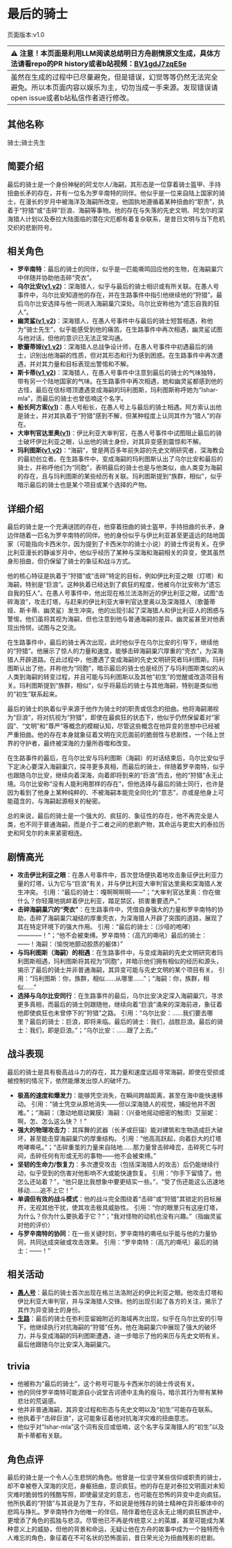 # 最后的骑士
页面版本:v1.0
 

| :warning: 注意！本页面是利用LLM阅读总结明日方舟剧情原文生成，具体方法请看repo的PR history或者b站视频：[BV1gdJ7zqESe](https://www.bilibili.com/video/BV1gdJ7zqESe/)         |
|:----------------------------|
| 虽然在生成的过程中已尽量避免，但是错误，幻觉等等仍然无法完全避免。所以本页面内容以娱乐为主，切勿当成一手来源。发现错误请open issue或者b站私信作者进行修改。|



## 其他名称
骑士;骑士先生
## 简要介绍
最后的骑士是一个身份神秘的阿戈尔人/海嗣，其形态是一位穿着骑士盔甲、手持扭曲长矛的存在，并有一位名为罗辛南特的同伴。他似乎是一位来自陆上国家的骑士，在漫长的岁月中被海洋及海嗣所改变。他固执地遵循着某种扭曲的“职责”，执着于“狩猎”或“击碎”巨浪、海嗣等事物。他的存在与失落的先史文明、阿戈尔的深海猎人计划以及泰拉大陆面临的潜在灾厄都有着复杂联系，是昔日文明与当下危机交织的悲剧符号。
## 相关角色
-   **罗辛南特**：最后的骑士的同伴，似乎是一匹能嘶鸣回应他的生物，在海嗣巢穴中伴随并协助他击碎“壳衣”。
-   **乌尔比安([v1](char_4145_ulpia.md),[v2](../char_v3/char_4145_ulpia.md))**：深海猎人，似乎与最后的骑士相识或有所关联。在愚人号事件中，乌尔比安知道他的存在，并在生路事件中指引他继续他的“狩猎”。最后乌尔比安选择与他一同进入海嗣巢穴深处。乌尔比安称他为“遗忘自我的狂人”。
-   **幽灵鲨([v1](char_143_ghost.md),[v2](../char_v3/char_143_ghost.md))**：深海猎人，在愚人号事件中与最后的骑士短暂相遇，称他为“骑士先生”，似乎能感受到他的痛苦。在生路事件中再次相遇，幽灵鲨试图与他对话，但他的意识已无法正常沟通。
-   **歌蕾蒂娅([v1](char_474_glady.md),[v2](../char_v3/char_474_glady.md))**：深海猎人总战争设计师，在愚人号事件中初遇最后的骑士，识别出他海嗣的性质，但对其形态和行为感到困惑。在生路事件中再次遭遇，并对其力量和目标表现出警惕和不解。
-   **斯卡蒂([v1](char_263_skadi.md),[v2](../char_v3/char_263_skadi.md))**：深海猎人，在愚人号事件中注意到最后的骑士的气味独特，带有另一个陆地国家的气味。在生路事件中再次相遇，她和幽灵鲨都感到他的古怪，最后在信标塔顶遭遇变成海嗣的玛利图斯，玛利图斯称呼她为“Ishar-mla”，而最后的骑士也曾低喃这个名字。
-   **船长阿方索([v1](extended_char_chuan_zhang_a_fang_suo.md))**：愚人号船长，在愚人号上与最后的骑士相遇。阿方索认出他是骑士，并对其执着于“狩猎”感到不解，但某种程度上认同其作为“猎人”的存在。
-   **大审判官达里奥([v1](extended_char_da_shen_pan_guan_da_li_ao.md))**：伊比利亚大审判官，在愚人号事件中试图阻止最后的骑士破坏伊比利亚之眼，认出他的骑士身份，对其异变感到震惊和不解。
-   **玛利图斯([v1](extended_char_ma_li_tu_si.md),[v2](../char_v3/extended_char_ma_li_tu_si.md))**：“海嗣”，曾是两百多年前失踪的先史文明研究者，深海教会的最初创立者。在生路事件中，变成海嗣的玛利图斯认出了乌尔比安和最后的骑士，并称呼他们为“同胞”，表明最后的骑士也是与他类似，由人类变为海嗣的存在，且与玛利图斯的某些经历有关联。玛利图斯提到“族群，相似”，似乎暗示最后的骑士也是某个项目或某个选择的产物。
## 详细介绍
最后的骑士是一个充满谜团的存在，他穿着扭曲的骑士盔甲，手持扭曲的长矛，身边伴随着一匹名为罗辛南特的同伴。他的身份似乎与伊比利亚甚至更遥远的陆地国家（可能指向卡西米尔，因为提到了卡西米尔的骑士小说）的骑士传说有关。在伊比利亚漫长的静谧岁月中，他似乎经历了某种与深海和海嗣相关的异变，使其虽然身形扭曲，但仍保留了骑士的象征和战斗方式。

他的核心特征是执着于“狩猎”或“击碎”特定的目标，例如伊比利亚之眼（灯塔）和海嗣，特别是“巨浪”。这种执着已经达到了疯狂的程度，他被乌尔比安称为“遗忘自我的狂人”。在愚人号事件中，他出现在格兰法洛附近的伊比利亚之眼，试图“击碎海浪”，攻击灯塔，与赶来的伊比利亚大审判官达里奥以及深海猎人（歌蕾蒂娅、斯卡蒂、幽灵鲨）发生冲突。他的出现引起了深海猎人和伊比利亚人的困惑与警惕，他们虽将其视为海嗣，但也注意到他与普通海嗣的差异。幽灵鲨甚至对他表现出怜悯，试图与之交流。

在生路事件中，最后的骑士再次出现，此时他似乎在乌尔比安的引导下，继续他的“狩猎”。他展示了惊人的力量和速度，能够击碎海嗣巢穴厚重的“壳衣”，为深海猎人开辟道路。在此过程中，他遭遇了变成海嗣的先史文明研究者玛利图斯。玛利图斯认出了他，并称他为“同胞”，暗示最后的骑士也是经历了与玛利图斯类似的从人类到海嗣的转变过程，并且可能与玛利图斯以及其他“初生”的觉醒或改造项目有关。玛利图斯提到“族群，相似”，似乎将最后的骑士与其他海嗣，特别是类似他的“初生”联系起来。

最后的骑士的执着似乎来源于他作为骑士时的职责或信念的扭曲。他将海嗣潮视为“巨浪”，将对抗视为“狩猎”，即使在最疯狂的状态下，他似乎仍然保留着对“家园”、“文明”和“尊严”等概念的模糊认知，尽管这些概念在他异变的思想中已经被严重扭曲。他的存在本身就象征着文明在灾厄面前的脆弱性与悲剧性，一个陆上世界的守护者，最终被深海的力量所吞噬和改变。

在生路事件的最后，在乌尔比安与玛利图斯（海嗣）的对话结束后，乌尔比安似乎下定决心要深入海嗣巢穴，探寻更多真相，而最后的骑士，伴随着罗辛南特，似乎也跟随乌尔比安，继续向着深海，向着即将到来的“巨浪”而去，他的“狩猎”永无止境。乌尔比安称“没有人能利用那样的存在”，但他选择与最后的骑士同行，也许是因为看到了他身上某种纯粹的、不被海嗣本能完全同化的“意志”，亦或是他身上可能蕴含的，与海嗣起源相关的秘密。

总的来说，最后的骑士是一个强大的、疯狂的、象征性的存在，他不再完全是人类，也不同于普通海嗣，而是介于二者之间的悲剧产物，其命运与更宏大的泰拉历史和阿戈尔的未来紧密相连。
## 剧情高光
*   **攻击伊比利亚之眼**：在愚人号事件中，首次登场便执着地攻击象征伊比利亚力量的灯塔，认为它与“巨浪”有关，并与伊比利亚大审判官达里奥和深海猎人发生冲突。
    引用：“最后的骑士：嘎啊啊啊啊——”；“大审判官达里奥：你在做什么？你轻蔑地挑衅着伊比利亚，踏足禁区，损害重要遗产。”
*   **击碎海嗣巢穴的“壳衣”**：在生路事件中，凭借自身强大的力量和罗辛南特的协助，击碎了海嗣巢穴凝结的厚重壳衣，为深海猎人开辟了突围的道路，展现了其在特定环境下的强大作用。
    引用：“最后的骑士：（沙哑的咆哮）————！”；“他不会被束缚。罗辛南特：（高亢的嘶吼）最后的骑士：——！海嗣：（愉悦地颤动胶质的躯体）”
*   **与玛利图斯（海嗣）的相遇**：在生路事件中，与变成海嗣的先史文明研究者玛利图斯相遇，玛利图斯将其视为“同胞”，并暗示他们拥有相似的经历和源头，揭示了最后的骑士并非普通海嗣，其异变可能与先史文明的某个项目有关。
    引用：“玛利图斯：你，族群，相似......从哪里......”；“海嗣：你，族群，相似......”
*   **选择与乌尔比安同行**：在生路事件的最后，乌尔比安决定深入海嗣巢穴，寻求更多真相，而最后的骑士则跟随他，继续向着“巨浪”涌来的深海前进，象征着他即使疯狂也未曾停下的“狩猎”之路。
    引用：“乌尔比安：......我们要去哪里？最后的骑士：巨浪，即将来临。最后的骑士：我们，战胜巨浪。最后的骑士：我们，即是巨浪。”；“乌尔比安：......跟了上去。”
## 战斗表现
最后的骑士是具有极高战斗力的存在，其力量和速度远超寻常海嗣，即使在受损或被控制的情况下，依然能爆发出惊人的破坏力。

*   **极高的速度和爆发力**：能够凭空消失，在瞬间跨越距离，甚至在海中能快速移动。
    引用：“骑士凭空从原地消失——但以深海猎人的视觉，捕捉他并不困难。”；“海嗣：（激动地扇动翼膜）海嗣：（兴奋地摇动细密的触须）艾丽妮：啊，怎、怎么这么快？！”
*   **强大的物理攻击力**：其挥舞的武器（长矛或巨锚）能对建筑和生物造成巨大破坏，甚至能击穿海嗣巢穴的厚重结构。
    引用：“他高高跃起，向着巨大的灯塔咆哮嘶吼。”；“击碎重茧的力量来自陆地......那力量曾击碎峰峦，击碎死亡与时间，击碎任何有形或无形的事物——他不会被束缚。”
*   **坚韧的生命力/恢复力**：多次遭受攻击（包括深海猎人的攻击）后仍能继续行动，似乎受到的伤害对他影响不大或能快速恢复。
    引用：“你手下留情了。他怎么还站着？”，“他只是比我想象中要更结实一些。”，“受了伤还能这么迅速地移动......追不上它！”
*   **单调但有效的战斗模式**：他的战斗完全围绕着“击碎”或“狩猎”其锁定的目标展开，无视其他干扰，使其攻击极具威胁性。
    引用：“你的眼里只有这座灯塔，为什么？你为什么要执着于它？”；“我对怪物的动机也没有兴趣。”（指幽灵鲨对他的评价）
*   **与罗辛南特的协同**：在一些关键时刻，罗辛南特的嘶吼似乎能与他的力量协同，共同达成突破或攻击效果。
    引用：“罗辛南特：（高亢的嘶吼）最后的骑士：——！”
## 相关活动
-   **[愚人号](../stories/act17side.md)**：最后的骑士首次出现在格兰法洛附近的伊比利亚之眼。他攻击灯塔和伊比利亚大审判官，并与深海猎人交锋。他的出现引起了各方的关注，揭示了其作为异变骑士的身份。
-   **[生路](../stories/act34side.md)**：最后的骑士在弥利亚留姆附近的海域再次出现，似乎在乌尔比安的引导下，他继续执行对抗海嗣的“狩猎”任务。他在海嗣巢穴中展现了强大的破坏力，并与变成海嗣的玛利图斯遭遇，进一步暗示了他的来历与先史文明有关。最后他跟随乌尔比安深入海嗣巢穴。
## trivia
*   他被称为“最后的骑士”，这个称号可能与卡西米尔的骑士传说有关。
*   他的同伴罗辛南特可能源自小说堂吉诃德中主角的瘦马，暗示其行为带有某种悲壮的荒诞感。
*   他并非普通海嗣，其异变过程和形态与先史文明以及“初生”可能存在联系。
*   他执着于“击碎巨浪”，这可能象征着他对抗海洋灾难的扭曲意志。
*   他似乎对“Ishar-mla”这个词有反应或低喃，这个名字与深海猎人的“初生”以及斯卡蒂都有关联。
## 角色点评
最后的骑士是一个令人心生悲悯的角色。他曾是一位坚守某些信仰或职责的骑士，却不幸被卷入深海的灾厄，身躯扭曲，意识疯狂。他的存在是对泰拉文明面对未知灾难时脆弱性的残酷写照，即使最坚定的意志，也可能在恐怖的异变中走向疯狂。他所执着的“狩猎”与其说是为了生存，不如说是他残存的骑士精神在异形躯体中的悲鸣与挣扎。罗辛南特作为他唯一的伴侣，陪伴着他在这永无止境的疯狂旅途中，更增添了角色的孤独与悲凉。尽管他已不再是传统意义上的英雄，甚至可能成为某种意义上的威胁，但他的背景和命运，无疑让他在方舟的故事中成为一个独特而令人难忘的角色，象征着在不可名状的恐怖面前，昔日荣光沦为扭曲残影的悲剧。